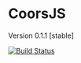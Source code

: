# CoorsJS

  Version 0.1.1 [stable]
  
   [![Build Status](https://secure.travis-ci.org/mde/timezone-js.png)](https://secure.travis-ci.org/mde/timezone-js)

  
